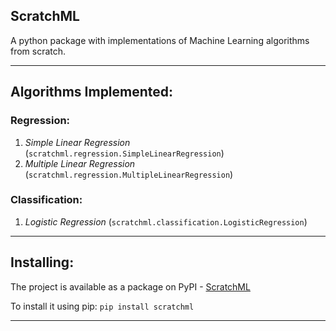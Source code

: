 ScratchML
----
A python package with implementations of Machine Learning algorithms from scratch.

----
## Algorithms Implemented:
### Regression:
1. *Simple Linear Regression* (`scratchml.regression.SimpleLinearRegression`)
2. *Multiple Linear Regression* (`scratchml.regression.MultipleLinearRegression`)


### Classification:
1. *Logistic Regression* (`scratchml.classification.LogisticRegression`)

----
## Installing:
The project is available as a package on PyPI - [ScratchML](https://pypi.org/project/scratchml/)

To install it using pip:
`pip install scratchml`

----
